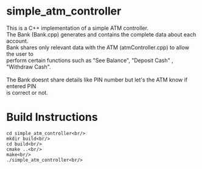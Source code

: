# simple_atm_controller
This is a C++ implementation of a simple ATM controller.<br/>
The Bank (Bank.cpp) generates and contains the complete data about each account.<br/>
Bank shares only relevant data with the ATM (atmController.cpp) to allow the user to<br/>
perform certain functions such as "See Balance", "Deposit Cash" , "Withdraw Cash".<br/>
<br/>
The Bank doesnt share details like PIN number but let's the ATM know if entered PIN<br/>
is correct or not. 
<br/>

# Build Instructions
	cd simple_atm_controller<br/>
	mkdir build<br/>
	cd build<br/>
	cmake ..<br/>
	make<br/>
	./simple_atm_controller<br/>
  

